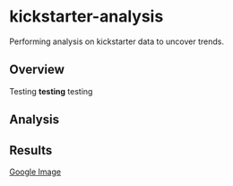 # kickstarter-analysis
Performing analysis on kickstarter data to uncover trends.
## Overview
Testing **testing** testing
## Analysis
## Results
[Google Image](https://www.google.com/images/branding/googlelogo/1x/googlelogo_color_272x92dp.png)
